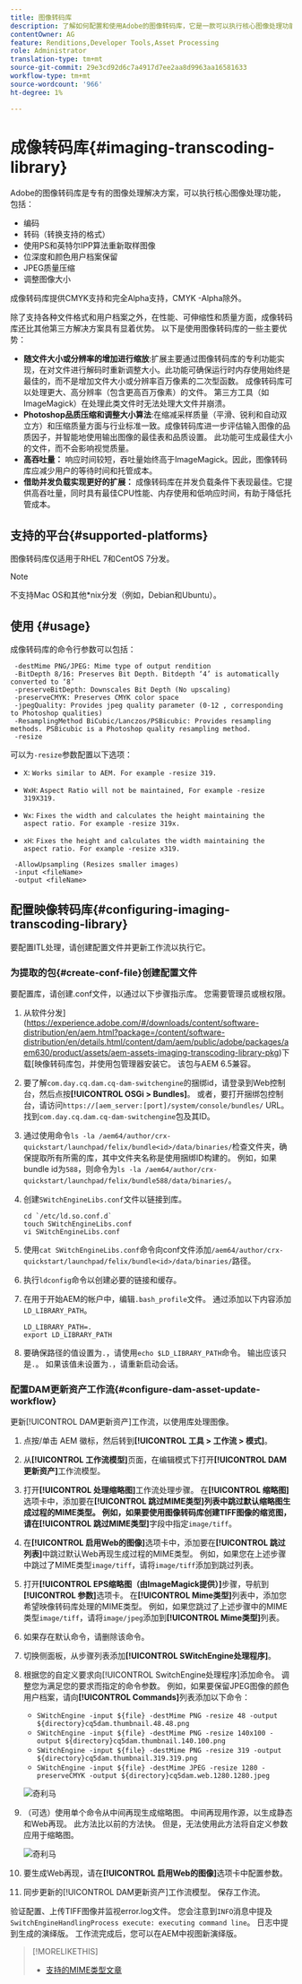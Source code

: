 ```yaml
---
title: 图像转码库
description: 了解如何配置和使用Adobe的图像转码库，它是一款可以执行核心图像处理功能的图像处理解决方案，包括编码、转码、图像重新取样和图像大小调整。
contentOwner: AG
feature: Renditions,Developer Tools,Asset Processing
role: Administrator
translation-type: tm+mt
source-git-commit: 29e3cd92d6c7a4917d7ee2aa8d9963aa16581633
workflow-type: tm+mt
source-wordcount: '966'
ht-degree: 1%

---
```



# 成像转码库{#imaging-transcoding-library}

Adobe的图像转码库是专有的图像处理解决方案，可以执行核心图像处理功能，包括：

* 编码
* 转码（转换支持的格式）
* 使用PS和英特尔IPP算法重新取样图像
* 位深度和颜色用户档案保留
* JPEG质量压缩
* 调整图像大小

成像转码库提供CMYK支持和完全Alpha支持，CMYK -Alpha除外。

除了支持各种文件格式和用户档案之外，在性能、可伸缩性和质量方面，成像转码库还比其他第三方解决方案具有显着优势。 以下是使用图像转码库的一些主要优势：

* **随文件大小或分辨率的增加进行缩放**:扩展主要通过图像转码库的专利功能实现，在对文件进行解码时重新调整大小。此功能可确保运行时内存使用始终是最佳的，而不是增加文件大小或分辨率百万像素的二次型函数。 成像转码库可以处理更大、高分辨率（包含更高百万像素）的文件。 第三方工具（如ImageMagick）在处理此类文件时无法处理大文件并崩溃。
* **Photoshop品质压缩和调整大小算法**:在缩减采样质量（平滑、锐利和自动双立方）和压缩质量方面与行业标准一致。成像转码库进一步评估输入图像的品质因子，并智能地使用输出图像的最佳表和品质设置。 此功能可生成最佳大小的文件，而不会影响视觉质量。
* **高吞吐量：** 响应时间较短，吞吐量始终高于ImageMagick。因此，图像转码库应减少用户的等待时间和托管成本。
* **借助并发负载实现更好的扩展：** 成像转码库在并发负载条件下表现最佳。它提供高吞吐量，同时具有最佳CPU性能、内存使用和低响应时间，有助于降低托管成本。

## 支持的平台{#supported-platforms}

图像转码库仅适用于RHEL 7和CentOS 7分发。

>[!NOTE]
>
>不支持Mac OS和其他*nix分发（例如，Debian和Ubuntu）。

## 使用 {#usage}

成像转码库的命令行参数可以包括：

```shell
 -destMime PNG/JPEG: Mime type of output rendition
 -BitDepth 8/16: Preserves Bit Depth. Bitdepth ‘4’ is automatically converted to ‘8’
 -preserveBitDepth: Downscales Bit Depth (No upscaling)
 -preserveCMYK: Preserves CMYK color space
 -jpegQuality: Provides jpeg quality parameter (0-12 , corresponding to Photoshop qualities)
 -ResamplingMethod BiCubic/Lanczos/PSBicubic: Provides resampling methods. PSBicubic is a Photoshop quality resampling method.
 -resize
```

可以为`-resize`参数配置以下选项：

* `X`: `Works similar to AEM. For example -resize 319.`

* `WxH`:  `Aspect Ratio will not be maintained, For example -resize 319X319.`

* `Wx`:  `Fixes the width and calculates the height maintaining the aspect ratio. For example -resize 319x.`

* `xH`:  `Fixes the height and calculates the width maintaining the aspect ratio. For example -resize x319.`

```shell
 -AllowUpsampling (Resizes smaller images)
 -input <fileName>
 -output <fileName>
```

## 配置映像转码库{#configuring-imaging-transcoding-library}

要配置ITL处理，请创建配置文件并更新工作流以执行它。

### 为提取的包{#create-conf-file}创建配置文件

要配置库，请创建.conf文件，以通过以下步骤指示库。 您需要管理员或根权限。

1. 从软件分发](https://experience.adobe.com/#/downloads/content/software-distribution/en/aem.html?package=/content/software-distribution/en/details.html/content/dam/aem/public/adobe/packages/aem630/product/assets/aem-assets-imaging-transcoding-library-pkg)下载[映像转码库包，并使用包管理器安装它。 该包与AEM 6.5兼容。

1. 要了解`com.day.cq.dam.cq-dam-switchengine`的捆绑id，请登录到Web控制台，然后点按&#x200B;**[!UICONTROL OSGi > Bundles]**。 或者，要打开捆绑包控制台，请访问`https://[aem_server:[port]/system/console/bundles/` URL。 找到`com.day.cq.dam.cq-dam-switchengine`包及其ID。

1. 通过使用命令`ls -la /aem64/author/crx-quickstart/launchpad/felix/bundle<id>/data/binaries/`检查文件夹，确保提取所有所需的库，其中文件夹名称是使用捆绑ID构建的。 例如，如果bundle id为`588`，则命令为`ls -la /aem64/author/crx-quickstart/launchpad/felix/bundle588/data/binaries/`。

1. 创建`SWitchEngineLibs.conf`文件以链接到库。

   ```shell
   cd `/etc/ld.so.conf.d`
   touch SWitchEngineLibs.conf
   vi SWitchEngineLibs.conf
   ```

1. 使用`cat SWitchEngineLibs.conf`命令向conf文件添加`/aem64/author/crx-quickstart/launchpad/felix/bundle<id>/data/binaries/`路径。

1. 执行`ldconfig`命令以创建必要的链接和缓存。

1. 在用于开始AEM的帐户中，编辑`.bash_profile`文件。 通过添加以下内容添加`LD_LIBRARY_PATH`。

   ```shell
   LD_LIBRARY_PATH=.
   export LD_LIBRARY_PATH
   ```

1. 要确保路径的值设置为`.`，请使用`echo $LD_LIBRARY_PATH`命令。 输出应该只是`.`。 如果该值未设置为`.`，请重新启动会话。

### 配置DAM更新资产工作流{#configure-dam-asset-update-workflow}

更新[!UICONTROL DAM更新资产]工作流，以使用库处理图像。

1. 点按/单击 AEM 徽标，然后转到&#x200B;**[!UICONTROL 工具 > 工作流 > 模式]**。

1. 从&#x200B;**[!UICONTROL 工作流模型]**&#x200B;页面，在编辑模式下打开&#x200B;**[!UICONTROL DAM更新资产]**&#x200B;工作流模型。

1. 打开&#x200B;**[!UICONTROL 处理缩略图]**&#x200B;工作流处理步骤。 在&#x200B;**[!UICONTROL 缩略图]**&#x200B;选项卡中，添加要在&#x200B;**[!UICONTROL 跳过MIME类型]**列表中跳过默认缩略图生成过程的MIME类型。
例如，如果要使用图像转码库创建TIFF图像的缩览图，请在**[!UICONTROL 跳过MIME类型]**&#x200B;字段中指定`image/tiff`。

1. 在&#x200B;**[!UICONTROL 启用Web的图像]**&#x200B;选项卡中，添加要在&#x200B;**[!UICONTROL 跳过列表]**&#x200B;中跳过默认Web再现生成过程的MIME类型。 例如，如果您在上述步骤中跳过了MIME类型`image/tiff`，请将`image/tiff`添加到跳过列表。

1. 打开&#x200B;**[!UICONTROL EPS缩略图（由ImageMagick提供）]**&#x200B;步骤，导航到&#x200B;**[!UICONTROL 参数]**&#x200B;选项卡。 在&#x200B;**[!UICONTROL Mime类型]**&#x200B;列表中，添加您希望映像转码库处理的MIME类型。 例如，如果您跳过了上述步骤中的MIME类型`image/tiff`，请将`image/jpeg`添加到&#x200B;**[!UICONTROL Mime类型]**&#x200B;列表。

1. 如果存在默认命令，请删除该命令。

1. 切换侧面板，从步骤列表添加&#x200B;**[!UICONTROL SWitchEngine处理程序]**。

1. 根据您的自定义要求向[!UICONTROL SwitchEngine处理程序]添加命令。 调整您为满足您的要求而指定的命令参数。 例如，如果要保留JPEG图像的颜色用户档案，请向&#x200B;**[!UICONTROL Commands]**&#x200B;列表添加以下命令：

   * `SWitchEngine -input ${file} -destMime PNG -resize 48 -output ${directory}cq5dam.thumbnail.48.48.png`
   * `SWitchEngine -input ${file} -destMime PNG -resize 140x100 -output ${directory}cq5dam.thumbnail.140.100.png`
   * `SWitchEngine -input ${file} -destMime PNG -resize 319 -output ${directory}cq5dam.thumbnail.319.319.png`
   * `SWitchEngine -input ${file} -destMime JPEG -resize 1280 -preserveCMYK -output ${directory}cq5dam.web.1280.1280.jpeg`

   ![奇利马](assets/chlimage_1-199.png)

1. （可选）使用单个命令从中间再现生成缩略图。 中间再现用作源，以生成静态和Web再现。 此方法比以前的方法快。 但是，无法使用此方法将自定义参数应用于缩略图。

   ![奇利马](assets/chlimage_1-200.png)

1. 要生成Web再现，请在&#x200B;**[!UICONTROL 启用Web的图像]**&#x200B;选项卡中配置参数。

1. 同步更新的[!UICONTROL DAM更新资产]工作流模型。 保存工作流。

验证配置、上传TIFF图像并监视error.log文件。 您会注意到`INFO`消息中提及`SwitchEngineHandlingProcess execute: executing command line`。 日志中提到生成的演绎版。 工作流完成后，您可以在AEM中视图新演绎版。

>[!MORELIKETHIS]
>
>* [支持的MIME类型文章](assets-formats.md#supported-image-transcoding-library)

